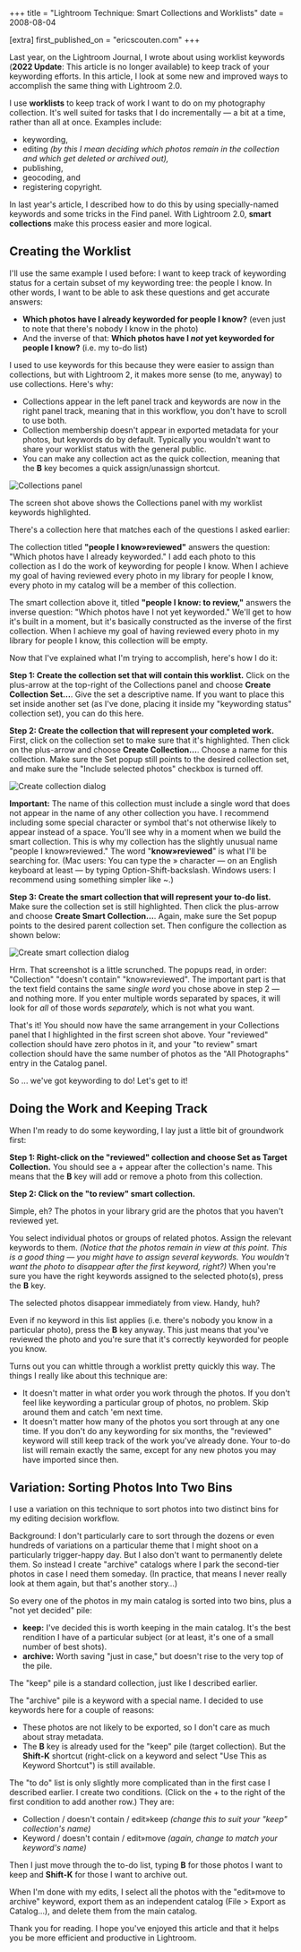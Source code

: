 +++
title = "Lightroom Technique: Smart Collections and Worklists"
date = 2008-08-04

[extra]
first_published_on = "ericscouten.com"
+++

Last year, on the Lightroom Journal, I wrote about using worklist keywords (**2022 Update**: This article is no longer available) to keep track of your keywording efforts. In this article, I look at some new and improved ways to accomplish the same thing with Lightroom 2.0.

<!-- more -->

I use **worklists** to keep track of work I want to do on my photography collection. It's well suited for tasks that I do incrementally — a bit at a time, rather than all at once. Examples include:

* keywording,
* editing _(by this I mean deciding which photos remain in the collection and which get deleted or archived out),_
* publishing,
* geocoding, and
* registering copyright.

In last year's article, I described how to do this by using specially-named keywords and some tricks in the Find panel. With Lightroom 2.0, **smart collections** make this process easier and more logical.

## Creating the Worklist

I'll use the same example I used before: I want to keep track of keywording status for a certain subset of my keywording tree: the people I know. In other words, I want to be able to ask these questions and get accurate answers:

* **Which photos have I already keyworded for people I know?** (even just to note that there's nobody I know in the photo)
* And the inverse of that: **Which photos have I _not_ yet keyworded for people I know?** (i.e. my to-do list)

I used to use keywords for this because they were easier to assign than collections, but with Lightroom 2, it makes more sense (to me, anyway) to use collections. Here's why:

* Collections appear in the left panel track and keywords are now in the right panel track, meaning that in this workflow, you don't have to scroll to use both.
* Collection membership doesn't appear in exported metadata for your photos, but keywords do by default. Typically you wouldn't want to share your worklist status with the general public.
* You can make any collection act as the quick collection, meaning that the **B** key becomes a quick assign/unassign shortcut.

![Collections panel](collections-panel.png)

The screen shot above shows the Collections panel with my worklist keywords highlighted.

There's a collection here that matches each of the questions I asked earlier:

The collection titled **"people I know»reviewed"** answers the question: "Which photos have I already keyworded." I add each photo to this collection as I do the work of keywording for people I know. When I achieve my goal of having reviewed every photo in my library for people I know, every photo in my catalog will be a member of this collection.

The smart collection above it, titled **"people I know: to review,"** answers the inverse question: "Which photos have I not yet keyworded." We'll get to how it's built in a moment, but it's basically constructed as the inverse of the first collection. When I achieve my goal of having reviewed every photo in my library for people I know, this collection will be empty.

Now that I've explained what I'm trying to accomplish, here's how I do it:

**Step 1: Create the collection set that will contain this worklist.** Click on the plus-arrow at the top-right of the Collections panel and choose **Create Collection Set…**. Give the set a descriptive name. If you want to place this set inside another set (as I've done, placing it inside my "keywording status" collection set), you can do this here.

**Step 2: Create the collection that will represent your completed work.** First, click on the collection set to make sure that it's highlighted. Then click on the plus-arrow and choose **Create Collection…**. Choose a name for this collection. Make sure the Set popup still points to the desired collection set, and make sure the "Include selected photos" checkbox is turned off.

![Create collection dialog](create-collection-dialog.png)

**Important:** The name of this collection must include a single word that does not appear in the name of any other collection you have. I recommend including some special character or symbol that's not otherwise likely to appear instead of a space. You'll see why in a moment when we build the smart collection. This is why my collection has the slightly unusual name "people I know»reviewed." The word "**know»reviewed**" is what I'll be searching for. (Mac users: You can type the » character — on an English keyboard at least — by typing Option-Shift-backslash. Windows users: I recommend using something simpler like ~.)

**Step 3: Create the smart collection that will represent your to-do list.** Make sure the collection set is still highlighted. Then click the plus-arrow and choose **Create Smart Collection…**. Again, make sure the Set popup points to the desired parent collection set. Then configure the collection as shown below:

![Create smart collection dialog](create-smart-collection-dialog.png)

Hrm. That screenshot is a little scrunched. The popups read, in order: "Collection" "doesn't contain" "know»reviewed". The important part is that the text field contains the same _single word_ you chose above in step 2 — and nothing more. If you enter multiple words separated by spaces, it will look for _all_ of those words _separately,_ which is not what you want.

That's it! You should now have the same arrangement in your Collections panel that I highlighted in the first screen shot above. Your "reviewed" collection should have zero photos in it, and your "to review" smart collection should have the same number of photos as the "All Photographs" entry in the Catalog panel.

So ... we've got keywording to do! Let's get to it!

## Doing the Work and Keeping Track

When I'm ready to do some keywording, I lay just a little bit of groundwork first:

**Step 1: Right-click on the "reviewed" collection and choose Set as Target Collection.** You should see a + appear after the collection's name. This means that the **B** key will add or remove a photo from this collection.

**Step 2: Click on the "to review" smart collection.**

Simple, eh? The photos in your library grid are the photos that you haven't reviewed yet.

You select individual photos or groups of related photos. Assign the relevant keywords to them. _(Notice that the photos remain in view at this point. This is a good thing — you might have to assign several keywords. You wouldn't want the photo to disappear after the first keyword, right?)_ When you're sure you have the right keywords assigned to the selected photo(s), press the **B** key.

The selected photos disappear immediately from view. Handy, huh?

Even if no keyword in this list applies (i.e. there's nobody you know in a particular photo), press the **B** key anyway. This just means that you've reviewed the photo and you're sure that it's correctly keyworded for people you know.

Turns out you can whittle through a worklist pretty quickly this way. The things I really like about this technique are:

* It doesn't matter in what order you work through the photos. If you don't feel like keywording a particular group of photos, no problem. Skip around them and catch 'em next time.
* It doesn't matter how many of the photos you sort through at any one time. If you don't do any keywording for six months, the "reviewed" keyword will still keep track of the work you've already done. Your to-do list will remain exactly the same, except for any new photos you may have imported since then.


## Variation: Sorting Photos Into Two Bins

I use a variation on this technique to sort photos into two distinct bins for my editing decision workflow.

Background: I don't particularly care to sort through the dozens or even hundreds of variations on a particular theme that I might shoot on a particularly trigger-happy day. But I also don't want to permanently delete them. So instead I create "archive" catalogs where I park the second-tier photos in case I need them someday. (In practice, that means I never really look at them again, but that's another story…)

So every one of the photos in my main catalog is sorted into two bins, plus a "not yet decided" pile:

* **keep:** I've decided this is worth keeping in the main catalog. It's the best rendition I have of a particular subject (or at least, it's one of a small number of best shots).
* **archive:** Worth saving "just in case," but doesn't rise to the very top of the pile.

The "keep" pile is a standard collection, just like I described earlier.

The "archive" pile is a keyword with a special name. I decided to use keywords here for a couple of reasons:

* These photos are not likely to be exported, so I don't care as much about stray metadata.
* The **B** key is already used for the "keep" pile (target collection). But the **Shift-K** shortcut (right-click on a keyword and select "Use This as Keyword Shortcut") is still available.

The "to do" list is only slightly more complicated than in the first case I described earlier. I create two conditions. (Click on the + to the right of the first condition to add another row.) They are:

* Collection / doesn't contain / edit»keep _(change this to suit your "keep" collection's name)_
* Keyword / doesn't contain / edit»move _(again, change to match your keyword's name)_

Then I just move through the to-do list, typing **B** for those photos I want to keep and **Shift-K** for those I want to archive out.

When I'm done with my edits, I select all the photos with the "edit»move to archive" keyword, export them as an independent catalog (File > Export as Catalog…), and delete them from the main catalog.

Thank you for reading. I hope you've enjoyed this article and that it helps you be more efficient and productive in Lightroom.
